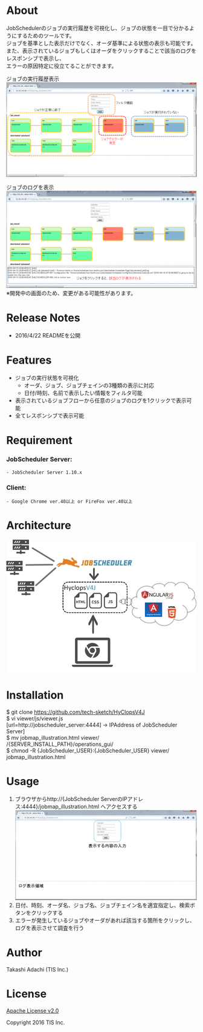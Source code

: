 # About
JobSchedulerのジョブの実行履歴を可視化し、ジョブの状態を一目で分かるようにするためのツールです。  
ジョブを基準とした表示だけでなく、オーダ基準による状態の表示も可能です。  
また、表示されているジョブもしくはオーダをクリックすることで該当のログをレスポンシブで表示し、  
エラーの原因特定に役立てることができます。  

ジョブの実行履歴表示
![images](/images/abstract1.png)
  
ジョブのログを表示
![images](/images/abstract2.png)
※開発中の画面のため、変更がある可能性があります。

# Release Notes
* 2016/4/22 READMEを公開

# Features
* ジョブの実行状態を可視化  
    * オーダ、ジョブ、ジョブチェインの3種類の表示に対応  
    * 日付/時刻、名前で表示したい情報をフィルタ可能  
* 表示されているジョブフローから任意のジョブのログを1クリックで表示可能  
* 全てレスポンシブで表示可能  

# Requirement
### JobScheduler Server:  
    - JobScheduler Server 1.10.x  
### Client:  
    - Google Chrome ver.40以上 or FireFox ver.40以上  

# Architecture
![Architecture](/images/architecture.png)

# Installation
   $ git clone https://github.com/tech-sketch/HyClopsV4J  
   $ vi viewer/js/viewer.js  
     [url=http://jobscheduler_server:4444] → IPAddress of JobScheduler Server]   
   $ mv jobmap_illustration.html viewer/ /{SERVER_INSTALL_PATH}/operations_gui/  
   $ chmod -R {JobScheduler_USER}:{JobScheduler_USER} viewer/ jobmap_illustration.html  

# Usage
1. ブラウザからhttp://{JobScheduler ServerのIPアドレス:4444}/jobmap_illustration.html へアクセスする  
![アクセスした際の画面](/images/usage1.png)    
2. 日付、時刻、オーダ名、ジョブ名、ジョブチェイン名を適宜指定し、検索ボタンをクリックする  
3. エラーが発生しているジョブやオーダがあれば該当する箇所をクリックし、ログを表示させて調査を行う


# Author
Takashi Adachi (TIS Inc.)

# License
[Apache License v2.0](http://www.apache.org/licenses/LICENSE-2.0)

Copyright 2016 TIS Inc.
